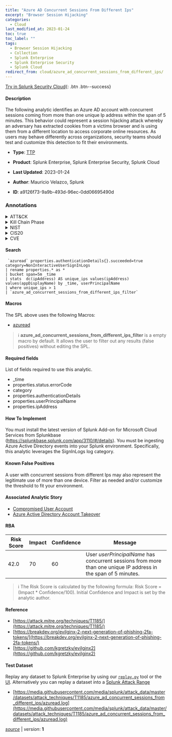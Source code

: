 ```yaml
---
title: "Azure AD Concurrent Sessions From Different Ips"
excerpt: "Browser Session Hijacking"
categories:
  - Cloud
last_modified_at: 2023-01-24
toc: true
toc_label: ""
tags:
  - Browser Session Hijacking
  - Collection
  - Splunk Enterprise
  - Splunk Enterprise Security
  - Splunk Cloud
redirect_from: cloud/azure_ad_concurrent_sessions_from_different_ips/
---
```




[Try in Splunk Security Cloud](https://www.splunk.com/en_us/cyber-security.html){: .btn .btn--success}

#### Description

The following analytic identifies an Azure AD account with concurrent sessions coming from more than one unique Ip address within the span of 5 minutes. This behavior could represent a session hijacking attack whereby an adversary has extracted cookies from a victims browser and is using them from a different location to access corporate online resources. As users may behave differently across organizations, security teams should test and customize this detection to fit their environments.

- **Type**: [TTP](https://github.com/splunk/security_content/wiki/Detection-Analytic-Types)
- **Product**: Splunk Enterprise, Splunk Enterprise Security, Splunk Cloud

- **Last Updated**: 2023-01-24
- **Author**: Mauricio Velazco, Splunk
- **ID**: a9126f73-9a9b-493d-96ec-0dd06695490d

### Annotations
<details>
  <summary>ATT&CK</summary>

<div markdown="1">

#### [ATT&CK](https://attack.mitre.org/)

| ID          | Technique   | Tactic         |
| ----------- | ----------- |--------------- |
| [T1185](https://attack.mitre.org/techniques/T1185/) | Browser Session Hijacking | Collection |

</div>
</details>


<details>
  <summary>Kill Chain Phase</summary>

<div markdown="1">

* Exploitation


</div>
</details>


<details>
  <summary>NIST</summary>

<div markdown="1">

* DE.CM



</div>
</details>

<details>
  <summary>CIS20</summary>

<div markdown="1">

* CIS 3
* CIS 5
* CIS 16



</div>
</details>

<details>
  <summary>CVE</summary>

<div markdown="1">


</div>
</details>


#### Search

```
 `azuread` properties.authenticationDetails{}.succeeded=true category=NonInteractiveUserSignInLogs 
| rename properties.* as * 
| bucket span=5m _time 
| stats  dc(ipAddress) AS unique_ips values(ipAddress) values(appDisplayName) by _time, userPrincipalName 
| where unique_ips > 1 
| `azure_ad_concurrent_sessions_from_different_ips_filter`
```

#### Macros
The SPL above uses the following Macros:
* [azuread](https://github.com/splunk/security_content/blob/develop/macros/azuread.yml)

> :information_source:
> **azure_ad_concurrent_sessions_from_different_ips_filter** is a empty macro by default. It allows the user to filter out any results (false positives) without editing the SPL.



#### Required fields
List of fields required to use this analytic.
* _time
* properties.status.errorCode
* category
* properties.authenticationDetails
* properties.userPrincipalName
* properties.ipAddress



#### How To Implement
You must install the latest version of Splunk Add-on for Microsoft Cloud Services from Splunkbase (https://splunkbase.splunk.com/app/3110/#/details). You must be ingesting Azure Active Directory events into your Splunk environment. Specifically, this analytic leverages the SignInLogs log category.
#### Known False Positives
A user with concurrent sessions from different Ips may also represent the legitimate use of more than one device. Filter as needed and/or customize the threshold to fit your environment.

#### Associated Analytic Story
* [Compromised User Account](/stories/compromised_user_account)
* [Azure Active Directory Account Takeover](/stories/azure_active_directory_account_takeover)




#### RBA

| Risk Score  | Impact      | Confidence   | Message      |
| ----------- | ----------- |--------------|--------------|
| 42.0 | 70 | 60 | User $userPrincipalName$ has concurrent sessions from more than one unique IP address in the span of 5 minutes. |


> :information_source:
> The Risk Score is calculated by the following formula: Risk Score = (Impact * Confidence/100). Initial Confidence and Impact is set by the analytic author.


#### Reference

* [https://attack.mitre.org/techniques/T1185/](https://attack.mitre.org/techniques/T1185/)
* [https://breakdev.org/evilginx-2-next-generation-of-phishing-2fa-tokens/](https://breakdev.org/evilginx-2-next-generation-of-phishing-2fa-tokens/)
* [https://github.com/kgretzky/evilginx2](https://github.com/kgretzky/evilginx2)



#### Test Dataset
Replay any dataset to Splunk Enterprise by using our [`replay.py`](https://github.com/splunk/attack_data#using-replaypy) tool or the [UI](https://github.com/splunk/attack_data#using-ui).
Alternatively you can replay a dataset into a [Splunk Attack Range](https://github.com/splunk/attack_range#replay-dumps-into-attack-range-splunk-server)

* [https://media.githubusercontent.com/media/splunk/attack_data/master/datasets/attack_techniques/T1185/azure_ad_concurrent_sessions_from_different_ips/azuread.log](https://media.githubusercontent.com/media/splunk/attack_data/master/datasets/attack_techniques/T1185/azure_ad_concurrent_sessions_from_different_ips/azuread.log)



[*source*](https://github.com/splunk/security_content/tree/develop/detections/cloud/azure_ad_concurrent_sessions_from_different_ips.yml) \| *version*: **1**